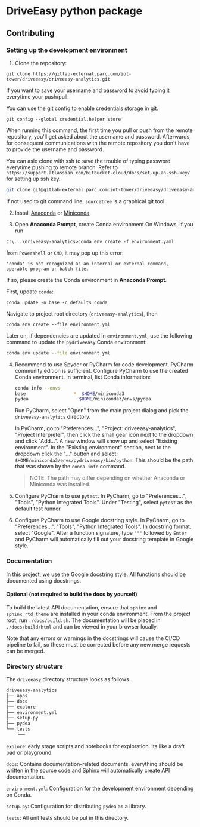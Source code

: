 # DriveEasy python package

## Contributing

### Setting up the development environment
1. Clone the repository:
```
git clone https://gitlab-external.parc.com/iot-tower/driveeasy/driveeasy-analytics.git
```
If you want to save your username and password to avoid typing it everytime your push/pull:

You can use the git config to enable credentials storage in git.
```
git config --global credential.helper store
```
When running this command, the first time you pull or push from the remote repository, you'll get asked about the username and password.
Afterwards, for consequent communications with the remote repository you don't have to provide the username and password.


You can aslo clone with ssh to save the trouble of typing password everytime pushing to remote branch.
Refer to `https://support.atlassian.com/bitbucket-cloud/docs/set-up-an-ssh-key/` for setting up ssh key.
   ```bash
git clone git@gitlab-external.parc.com:iot-tower/driveeasy/driveeasy-analytics.git
   ```
If not used to git command line, `sourcetree` is a graphical git tool.

2. Install [Anaconda](https://docs.anaconda.com/anaconda/install/) or [Miniconda](https://docs.conda.io/projects/continuumio-conda/en/latest/user-guide/install/index.html).

3. Open **Anaconda Prompt**, create Conda environment
On Windows, if you run 
```
C:\...\driveeasy-analytics>conda env create -f environment.yaml
```
from `Powershell` or `CMD`, it may pop up this error:
```
'conda' is not recognized as an internal or external command,
operable program or batch file.
```
If so, please create the Conda environment in **Anaconda Prompt**.

First, update `conda`:
```
conda update -n base -c defaults conda
```
Navigate to project root directory (`driveeasy-analytics`), then
```
conda env create --file environment.yml
```
Later on, if dependencies are updated in `environment.yml`, use the following command to update the `pydriveeasy` Conda environment:
   ```bash
   conda env update --file environment.yml
   ```

4. Recommend to use Spyder or PyCharm for code development. PyCharm community edition is sufficient. 
Configure PyCharm to use the created Conda environment. In terminal, list Conda information:
   ```bash
   conda info --envs
   base                  *  $HOME/miniconda3
   pydea                   $HOME/miniconda3/envs/pydea
   ```
   
   Run PyCharm, select "Open" from the main project dialog and pick the `driveeasy-analytics`  directory.
   
   In PyCharm, go to "Preferences...", "Project: driveeasy-analytics", "Project Interpreter", then click the small gear icon next to the dropdown and click "Add...". A new window will show up and select "Existing environment". In the "Existing environment" section, next to the dropdown click the "..." button and select: `$HOME/miniconda3/envs/pydriveeasy/bin/python`. This should be the path that was shown by the `conda info` command.

   > NOTE: The path may differ depending on whether Anaconda or Miniconda was installed.

5. Configure PyCharm to use `pytest`. In PyCharm, go to "Preferences...", "Tools", "Python Integrated Tools". Under "Testing", select `pytest` as the default test runner. 

6. Configure PyCharm to use Google docstring style. In PyCharm, go to "Preferences...", "Tools", "Python Integrated Tools". In docstring format, select "Google". After a function signature, type `"""` followed by `Enter` and PyCharm will automatically fill out your docstring template in Google style.

### Documentation 

In this project, we use the Google docstring style. All functions should be documented using docstrings.

#### Optional (not required to build the docs by yourself)
To build the latest API documentation, ensure that `sphinx` and `sphinx_rtd_theme` are installed in your conda environment.
From the project root, run `./docs/build.sh`. The documentation will be placed in `./docs/build/html` and can be viewed in your browser locally.

Note that any errors or warnings in the docstrings will cause the CI/CD pipeline to fail, so these must be corrected before any new merge requests can be merged.

### Directory structure

The `driveeasy` directory structure looks as follows.
```bash
driveeasy-analytics
├── apps
├── docs
├── explore
├── environment.yml
├── setup.py
├── pydea
└── tests
    └── 
```
`explore`: early stage scripts and notebooks for exploration. Its like a draft pad or playground. 

`docs`: Contains documentation-related documents, everything should be written in the source code and Sphinx will automatically create API documentation.

`environment.yml`: Configuration for the development environment depending on Conda.

`setup.py`: Configuration for distributing `pydea` as a library.

`tests`: All unit tests should be put in this directory.

